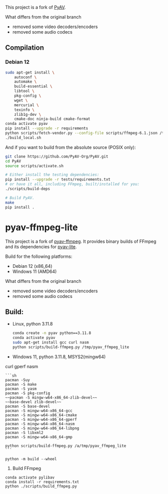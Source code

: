 



This project is a fork of [PyAV](https://github.com/PyAV-Org/PyAV).

What differs from the original branch
- removed some video decoders/encoders
- removed some audio codecs


## Compilation

### Debian 12
```sh
sudo apt-get install \
    autoconf \
    automake \
    build-essential \
    libtool \
    pkg-config \
    wget \
    mercurial \
    texinfo \
    zlib1g-dev \
    cmake-doc ninja-build cmake-format
conda activate pyav
pip install --upgrade -r requirements
python scripts/fetch-vendor.py --config-file scripts/ffmpeg-6.1.json /tmp/pyav
./build_local.sh
```


And if you want to build from the absolute source (POSIX only):

```bash
git clone https://github.com/PyAV-Org/PyAV.git
cd PyAV
source scripts/activate.sh

# Either install the testing dependencies:
pip install --upgrade -r tests/requirements.txt
# or have it all, including FFmpeg, built/installed for you:
./scripts/build-deps

# Build PyAV.
make
pip install .
```


# pyav-ffmpeg-lite

This project is a fork of [pyav-ffmpeg](https://github.com/PyAV-Org/pyav-ffmpeg).
It provides binary builds of FFmpeg and its dependencies for [pyav-lite](https://github.com/adegerard/pyav-ffmpeg-lite).

Build for the following platforms:
- Debian 12 (x86_64)
- Windows 11 (AMD64)

What differs from the original branch
- removed some video decoders/encoders
- removed some audio codecs

## Build:
- Linux, python 3.11.8
    ```sh
    conda create -n pyav python==3.11.8
    conda activate pyav
    sudo apt-get install gcc curl nasm
    python scripts/build-ffmpeg.py /tmp/pyav_ffmpeg_lite
    ```

- Windows  11, python 3.11.8, MSYS2(mingw64)


curl
gperf
nasm



    ```sh
    pacman -Suy
    pacman -S make
    pacman -S yasm
    pacman -S pkg-config
    ~~pacman -S mingw-w64-x86_64-zlib-devel~~
    ~~base-devel zlib-devel~~
    pacman -S base-devel
    pacman -S mingw-w64-x86_64-gcc
    pacman -S mingw-w64-x86_64-cmake
    pacman -S mingw-w64-x86_64-gperf
    pacman -S mingw-w64-x86_64-nasm
    pacman -S mingw-w64-x86_64-libpng
    pacman -S libxml2
    pacman -S mingw-w64-x86_64-gmp

    python scripts/build-ffmpeg.py /a/tmp/pyav_ffmpeg_lite
    ```


`python -m build --wheel`



1. Build FFmpeg
```
conda activate pylibav
conda install -r requirements.txt
python ./scripts/build_ffmpeg.py

```
